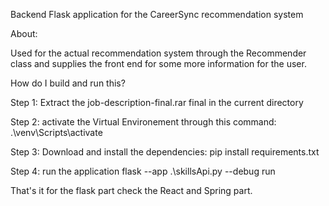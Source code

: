 Backend Flask application for the CareerSync recommendation system

About:

Used for the actual recommendation system through the Recommender class and supplies the front end for some more information 
for the user.


How do I build and run this?

Step 1:
Extract the job-description-final.rar final in the current directory

Step 2:
activate the Virtual Environement through this command:
.\venv\Scripts\activate

Step 3:
Download and install the dependencies:
pip install requirements.txt

Step 4:
run the application
flask --app .\skillsApi.py --debug run

That's it for the flask part check the React and Spring part.
